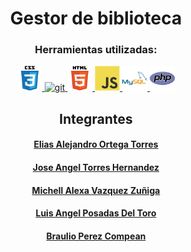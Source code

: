 <h1 align="center">Gestor de biblioteca</h1>


<h3 align="center">Herramientas utilizadas:</h3>
<p align="center" > 
    <a href="https://www.w3schools.com/css/" target="_blank" rel="noreferrer"> 
        <img src="https://raw.githubusercontent.com/devicons/devicon/master/icons/css3/css3-original-wordmark.svg" alt="css3" width="40" height="40"/> 
    </a> 
    <a href="https://git-scm.com/" target="_blank" rel="noreferrer"> 
        <img src="https://www.vectorlogo.zone/logos/git-scm/git-scm-icon.svg" alt="git" width="40" height="40"/> 
    </a> 
    <a href="https://www.w3.org/html/" target="_blank" rel="noreferrer"> 
        <img src="https://raw.githubusercontent.com/devicons/devicon/master/icons/html5/html5-original-wordmark.svg" alt="html5" width="40" height="40"/> 
    </a> 
    <a href="https://developer.mozilla.org/en-US/docs/Web/JavaScript" target="_blank" rel="noreferrer">         
        <img src="https://raw.githubusercontent.com/devicons/devicon/master/icons/javascript/javascript-original.svg" alt="javascript" width="40" height="40"/> 
    </a> 
    <a href="https://www.mysql.com/" target="_blank" rel="noreferrer"> 
        <img src="https://raw.githubusercontent.com/devicons/devicon/master/icons/mysql/mysql-original-wordmark.svg" alt="mysql" width="40" height="40"/> 
    </a> 
    <a href="https://www.php.net" target="_blank" rel="noreferrer"> 
        <img src="https://raw.githubusercontent.com/devicons/devicon/master/icons/php/php-original.svg" alt="php" width="40" height="40"/> 
    </a>
</p>

<p>
    <h2 align="center"> Integrantes</h2>
    <ul align = "center" style= "list-style : none; padding: 0; margin:0;"> 
        <li>
            <a href="https://github.com/EA2704">
                <h4> Elias Alejandro Ortega Torres</h4>
            </a>
        </li>
        <li>
            <a href=""> 
                <h4>Jose Angel Torres Hernandez</h4>
            </a>
        </li>
        <li>
            <a href="https://github.com/alexamh24"> 
                <h4> Michell Alexa Vazquez Zuñiga</h4>
            </a>
        </li>
        <li>
            <a href="https://github.com/luisPosadas3"> 
                <h4> Luis Angel Posadas Del Toro</h4>
            </a>
        </li>
        <li>
            <a href="https://github.com/BraulioCompean">
                <h4> Braulio Perez Compean</h4>
            </a>
        </li>
    </ul>
</p>
